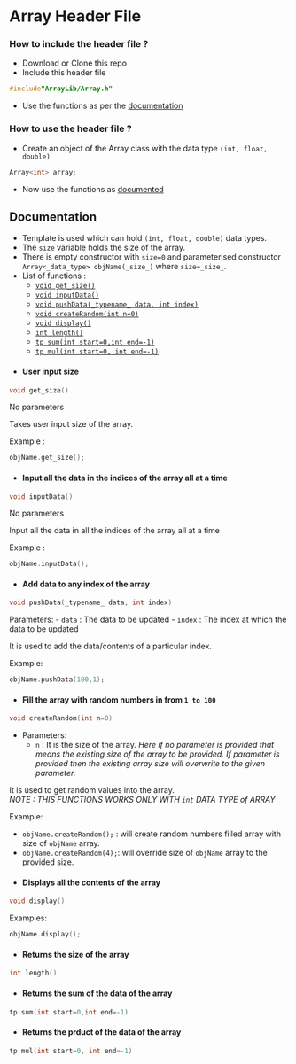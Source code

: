 # Array Header File

### How to include the header file ? 
 - Download or Clone this repo 
 - Include this header file
```c++
#include"ArrayLib/Array.h"
```
- Use the functions as per the [documentation](https://github.com/pratyaysaha/ArrayLib#documentation)

### How to use the header file ?
- Create an object of the Array class with the data type ``` (int, float, double) ```
```c++
Array<int> array;
```
- Now use the functions as [documented](https://github.com/pratyaysaha/ArrayLib#documentation)

## Documentation
- Template is used which can hold ```(int, float, double)``` data types.
- The ```size``` variable holds the size of the array.
- There is empty constructor with ```size=0``` and parameterised constructor ```Array<_data_type> objName(_size_)``` where ```size=_size_```. 
- List of functions :
    - [`void get_size()`](https://github.com/pratyaysaha/ArrayLib#user-input-size)
    - [`void inputData()`](https://github.com/pratyaysaha/ArrayLib#input-all-the-data-in-the-indices-of-the-array-all-at-a-time)
    - [`void pushData(_typename_ data, int index)`](https://github.com/pratyaysaha/ArrayLib#add-data-to-any-index-of-the-array)
    - [`void createRandom(int n=0)`](https://github.com/pratyaysaha/ArrayLib#fill-the-array-with-random-numbers-in-from-1-to-100)
    - [`void display()`]()
    - [`int length()`]()
    - [`tp sum(int start=0,int end=-1)`]()
    - [`tp mul(int start=0, int end=-1)`]()
- #### User input size
```c++
void get_size()
```
No parameters 

Takes user input size of the array. 

Example :
```c++
objName.get_size();
```
- #### Input all the data in the indices of the array all at a time
```c++
void inputData()
```
No parameters

Input all the data in all the indices of the array all at a time

Example :
```c++
objName.inputData();
```
- #### Add data to any index of the array
```c++
void pushData(_typename_ data, int index)
```

 Parameters:
    - `data`  : The data to be updated
    - `index` : The index at which the data to be updated

It is used to add the data/contents of a particular index.  

Example:
```c++
objName.pushData(100,1);
```
- #### Fill the array with random numbers in from `1 to 100`
```c++
void createRandom(int n=0)
```
- Parameters:
    - `n` : It is the size of the array. *Here if no parameter is provided that means the existing size of the array to be provided. If parameter is provided then the existing array size will overwrite to the given parameter.* 

It is used to get random values into the array.
<br/>
*NOTE : THIS FUNCTIONS WORKS ONLY WITH `int` DATA TYPE of ARRAY*

Example:

- `objName.createRandom();` : will create random numbers filled array with size of `objName` array.
- `objName.createRandom(4);`: will override size of `objName` array to the provided size.
- #### Displays all the contents of the array
```c++
void display()
```
Examples:
```c++
objName.display();
```
- #### Returns the size of the array
```c++
int length()
```
- #### Returns the sum of the data of the array
```c++
tp sum(int start=0,int end=-1)
```
- #### Returns the prduct of the data of the array
```c++
tp mul(int start=0, int end=-1)
```



